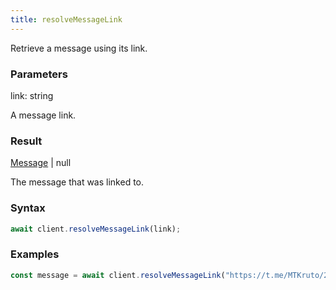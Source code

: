 ```yaml
---
title: resolveMessageLink
---
```


Retrieve a message using its link.


### Parameters 

<div class="flex flex-col gap-3"><div><div class="font-mono" id="p_link" data-anchor><span class="font-bold">link</span><span class="opacity-50">:</span> <span>string</span></div><div class="pl-3"><div class="no-margin">

A message link.

</div></div></div></div>

### Result 

<div class="font-mono"><a href="/types/message"  >Message</a> <span class="opacity-50">|</span> <span>null</span></div><div class="pl-3"><div class="no-margin">

The message that was linked to.

</div></div>

### Syntax

```ts
await client.resolveMessageLink(link);
```

### Examples 

```ts
const message = await client.resolveMessageLink("https://t.me/MTKruto/212");
```


